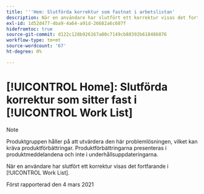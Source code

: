 ```yaml
---
title: '''Hem: Slutförda korrektur som fastnat i arbetslistan'
description: När en användare har slutfört ett korrektur visas det fortfarande i [!UICONTROL Work List].
exl-id: 1d52d477-4ba9-4a64-a91d-26682a6c607f
hidefromtoc: true
source-git-commit: d122c128b926167a00c7149cb88392b618486876
workflow-type: tm+mt
source-wordcount: '67'
ht-degree: 0%

---
```


# [!UICONTROL Home]: Slutförda korrektur som sitter fast i [!UICONTROL Work List]

>[!NOTE]
>
>Produktgruppen håller på att utvärdera den här problemlösningen, vilket kan kräva produktförbättringar. Produktförbättringarna presenteras i produktmeddelandena och inte i underhållsuppdateringarna.

När en användare har slutfört ett korrektur visas det fortfarande i [!UICONTROL Work List].

Först rapporterad den 4 mars 2021
